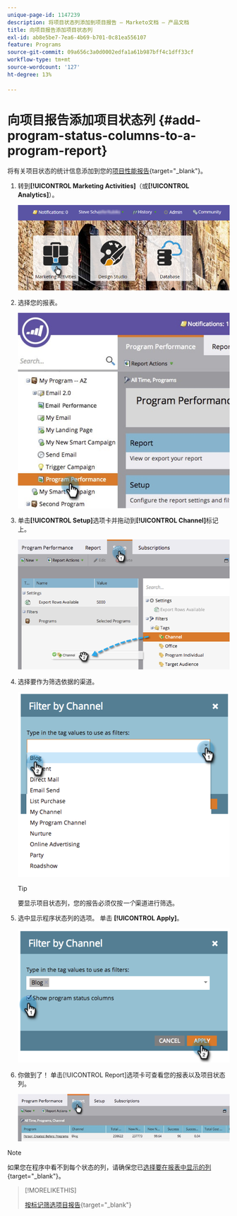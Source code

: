 ```yaml
---
unique-page-id: 1147239
description: 将项目状态列添加到项目报告 — Marketo文档 — 产品文档
title: 向项目报告添加项目状态列
exl-id: ab8e5be7-7ea6-4b69-b701-0c81ea556107
feature: Programs
source-git-commit: 09a656c3a0d0002edfa1a61b987bff4c1dff33cf
workflow-type: tm+mt
source-wordcount: '127'
ht-degree: 13%

---
```


# 向项目报告添加项目状态列 {#add-program-status-columns-to-a-program-report}

将有关项目状态的统计信息添加到您的[项目性能报告](/help/marketo/product-docs/core-marketo-concepts/programs/program-performance-report/create-a-program-performance-report.md){target="_blank"}。

1. 转到&#x200B;**[!UICONTROL Marketing Activities]**（或&#x200B;**[!UICONTROL Analytics]**）。

   ![](assets/login-marketing-activities-2.png)

1. 选择您的报表。

   ![](assets/emailperformance.jpg)

1. 单击&#x200B;**[!UICONTROL Setup]**&#x200B;选项卡并拖动到&#x200B;**[!UICONTROL Channel]**&#x200B;标记上。

   ![](assets/image2014-9-23-16-3a26-3a38.png)

1. 选择要作为筛选依据的渠道。

   ![](assets/image2014-9-23-16-3a26-3a48.png)

   >[!TIP]
   >
   >要显示项目状态列，您的报告必须仅按&#x200B;_一个_&#x200B;渠道进行筛选。

1. 选中显示程序状态列的选项。 单击 **[!UICONTROL Apply]**。

   ![](assets/image2014-9-23-16-3a26-3a53.png)

1. 你做到了！ 单击[!UICONTROL Report]选项卡可查看您的报表以及项目状态列。

   ![](assets/programreport.jpg)

>[!NOTE]
>
>如果您在程序中看不到每个状态的列，请确保您已[选择要在报表中显示的列](/help/marketo/product-docs/reporting/basic-reporting/editing-reports/select-report-columns.md){target="_blank"}。

>[!MORELIKETHIS]
>
>[按标记筛选项目报告](/help/marketo/product-docs/core-marketo-concepts/programs/program-performance-report/filter-a-program-report-by-tag.md){target="_blank"}
